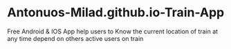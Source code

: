 # Antonuos-Milad.github.io-Train-App
Free Android &amp; IOS App help users to Know the current location of train at any time depend on others active users on train 

